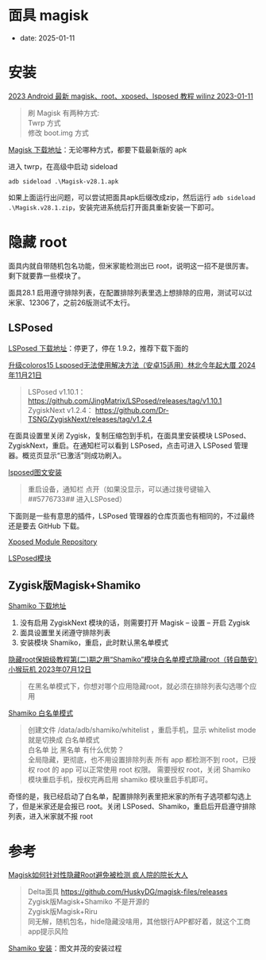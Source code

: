 # 面具 magisk
- date: 2025-01-11

# 安装

[2023 Android 最新 magisk、root、xposed、lsposed 教程 wilinz 2023-01-11](https://juejin.cn/post/7187392961230372921)
> 刷 Magisk 有两种方式:  
>    Twrp 方式  
>    修改 boot.img 方式

[Magisk 下载地址](https://github.com/topjohnwu/Magisk/releases)：无论哪种方式，都要下载最新版的 apk

进入 twrp，在高级中启动 sideload

```
adb sideload .\Magisk-v28.1.apk
```

如果上面运行出问题，可以尝试把面具apk后缀改成zip，然后运行 `adb sideload .\Magisk.v28.1.zip`，安装完进系统后打开面具重新安装一下即可。

# 隐藏 root

面具内就自带随机包名功能，但米家能检测出已 root，说明这一招不是很厉害。剩下就要靠一些模块了。

面具28.1 启用遵守排除列表，在配置排除列表里选上想排除的应用，测试可以过米家、12306了，之前26版测试不太行。

## LSPosed

[LSPosed 下载地址](https://github.com/LSPosed/LSPosed/releases)：停更了，停在 1.9.2，推荐下载下面的

[升级coloros15 Lsposed无法使用解决方法（安卓15适用）林北今年起大厝 2024年11月21日](https://www.bilibili.com/opus/1002064695381721109)
> LSPosed v1.10.1： https://github.com/JingMatrix/LSPosed/releases/tag/v1.10.1  
> ZygiskNext v1.2.4： https://github.com/Dr-TSNG/ZygiskNext/releases/tag/v1.2.4

在面具设置里关闭 Zygisk，复制压缩包到手机，在面具里安装模块 LSPosed、ZygiskNext，重启。在通知栏可以看到 LSPosed，点击可进入 LSPosed 管理器。概览页显示“已激活”则成功刷入。

[lsposed图文安装](https://lsposed.cn/229)
> 重启设备，通知栏 点开（如果没显示，可以通过拨号键输入 *#*#5776733#*#* 进入LSPosed）

下面则是一些有意思的插件，LSPosed 管理器的仓库页面也有相同的，不过最终还是要去 GitHub 下载。

[Xposed Module Repository](https://modules.lsposed.org/)

[LSPosed模块](https://lsposed.cn/lsposed%e6%a8%a1%e5%9d%97)

## Zygisk版Magisk+Shamiko

[Shamiko 下载地址](https://github.com/LSPosed/LSPosed.github.io/releases)

1. 没有启用 ZygiskNext 模块的话，则需要打开 Magisk – 设置 – 开启 Zygisk
2. 面具设置里关闭遵守排除列表
3. 安装模块 Shamiko，重启，此时默认黑名单模式

[隐藏root保姆级教程第(二)期之用“Shamiko”模块白名单模式隐藏root（转自酷安）小猴玩机 2023年07月12日](https://www.bilibili.com/opus/730861545410527240)
> 在黑名单模式下，你想对哪个应用隐藏root，就必须在排除列表勾选哪个应用

[Shamiko 白名单模式](https://magiskcn.com/shamiko-whitelist.html)
> 创建文件 /data/adb/shamiko/whitelist ，重启手机，显示 whitelist mode 就是切换成 白名单模式  
> 白名单 比 黑名单 有什么优势？  
> 全局隐藏，更彻底，也不用设置排除列表
> 所有 app 都检测不到 root，已授权 root 的 app 可以正常使用 root 权限。
> 需要授权 root，关闭 Shamiko 模块重启手机，授权完再启用 shamiko 模块重启手机即可。

奇怪的是，我已经启动了白名单，配置排除列表里把米家的所有子选项都勾选上了，但是米家还是会报已 root。关闭 LSPosed、Shamiko，重启后开启遵守排除列表，进入米家就不报 root

# 参考

[Magisk如何针对性隐藏Root避免被检测 疯人院的院长大人](https://zhuanlan.zhihu.com/p/570744839)
> Delta面具 https://github.com/HuskyDG/magisk-files/releases  
> Zygisk版Magisk+Shamiko 不是开源的   
> Zygisk版Magisk+Riru  
> 同无解，随机包名，hide隐藏没啥用，其他银行APP都好着，就这个工商app提示风险

[Shamiko 安装](https://magiskcn.com/shamiko-install.html)：图文并茂的安装过程
